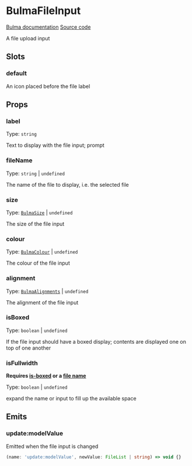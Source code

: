 # BulmaFileInput

[Bulma documentation](https://bulma.io/documentation/form/file/)
[Source code](https://github.com/csc530/vuebulma/blob/main/src/components/form/BulmaFileInput.vue)

A file upload input

## Slots

### default

An icon placed before the file label

## Props

### label

Type: `string`

Text to display with the file input; prompt

### fileName

Type: `string` | `undefined`

The name of the file to display, i.e. the selected file

### size

Type: [`BulmaSize`](../types/common_types.md#bulmasize) | `undefined`

The size of the file input

### colour

Type: [`BulmaColour`](../types/common_types.md#bulmacolour) | `undefined`

The colour of the file input

### alignment

Type: [`BulmaAlignments`](../types/common_types.md#bulmaalignments) | `undefined`

The alignment of the file input

### isBoxed

Type: `boolean` | `undefined`

If the file input should have a boxed display; contents are displayed one on top of one another

### isFullwidth

**Requires [is-boxed](#isboxed) or a [file name](#filename)**

Type: `boolean` | `undefined`

expand the name or input to fill up the available space

## Emits

### update:modelValue

Emitted when the file input is changed

```ts
(name: 'update:modelValue', newValue: FileList | string) => void {}
```